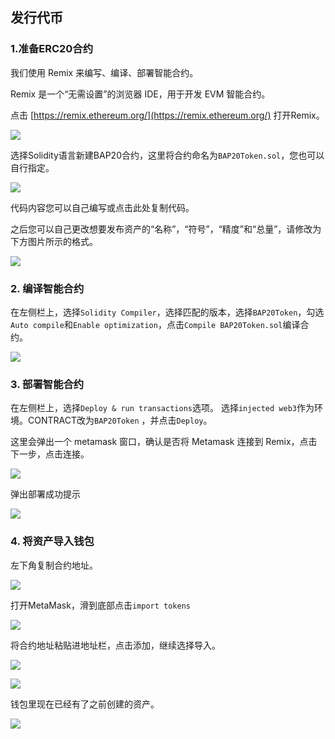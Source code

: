 ## 发行代币

### 1.准备ERC20合约

我们使用 Remix 来编写、编译、部署智能合约。

Remix 是一个“无需设置”的浏览器 IDE，用于开发 EVM 智能合约。

点击 [https://remix.ethereum.org/](https://remix.ethereum.org/) 打开Remix。

![](../img/issue1.png)

选择Solidity语言新建BAP20合约，这里将合约命名为`BAP20Token.sol`，您也可以自行指定。

![](../img/issue2.png)

代码内容您可以自己编写或点击此处复制代码。

之后您可以自己更改想要发布资产的“名称”，“符号”，“精度”和“总量”，请修改为下方图片所示的格式。

![](../img/issue3.png)

### 2. 编译智能合约

在左侧栏上，选择`Solidity Compiler`，选择匹配的版本，选择`BAP20Token`，勾选`Auto compile`和`Enable optimization`，点击`Compile BAP20Token.sol`编译合约。

![](../img/issue4.png)

### 3. 部署智能合约

在左侧栏上，选择`Deploy & run transactions`选项。 选择`injected web3`作为环境。CONTRACT改为`BAP20Token` ，并点击`Deploy`。

这里会弹出一个 metamask 窗口，确认是否将 Metamask 连接到 Remix，点击下一步，点击连接。

![](../img/issue5.png)

弹出部署成功提示

![](../img/issue6.png)

### 4. 将资产导入钱包

左下角复制合约地址。

![](../img/issue7.png)

打开MetaMask，滑到底部点击`import tokens`

![](../img/issue8.png)

将合约地址粘贴进地址栏，点击添加，继续选择导入。

![](../img/issue9.png)

![](../img/issue10.png)

钱包里现在已经有了之前创建的资产。

![](../img/issue11.png)